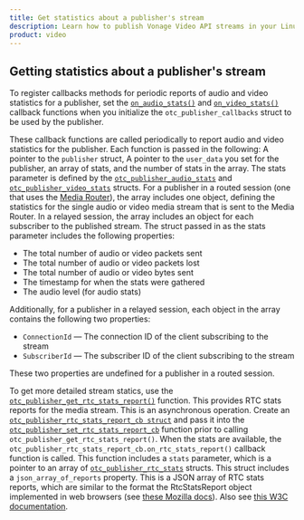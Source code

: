 ```yaml
---
title: Get statistics about a publisher's stream
description: Learn how to publish Vonage Video API streams in your Linux application. Once you have connected to a session, you can send video, audio, and messages by publishing a stream.
product: video 
---
```


## Getting statistics about a publisher's stream

To register callbacks methods for periodic reports of audio and video statistics for a publisher, set the [`on_audio_stats()`](/sdk/stitch/video-linux-reference/structotc__publisher__callbacks.html#a7e5001319973bceb71b5cf24025317bc) and [`on_video_stats()`](/sdk/stitch/video-linux-reference/structotc__publisher__callbacks.html#a3b605adf88294bbb8d16d921ea7b37ae) callback functions when you initialize the `otc_publisher_callbacks` struct to be used by the publisher.

These callback functions are called periodically to report audio and video statistics for the publisher. Each function is passed in the following: A pointer to the `publisher` struct, A pointer to the `user_data` you set for the publisher, an array of stats, and the number of stats in the array. The stats parameter is defined by the [`otc_publisher_audio_stats`](/sdk/stitch/video-linux-reference/structotc__publisher__audio__stats.html) and [`otc_publisher_video_stats`](/sdk/stitch/video-linux-reference/structotc__publisher__video__stats.html) structs. For a publisher in a routed session (one that uses the [Media Router](/developer/guides/create-session/#media-mode)), the array includes one object, defining the statistics for the single audio or video media stream that is sent to the Media Router. In a relayed session, the array includes an object for each subscriber to the published stream. The struct passed in as the stats parameter includes the following properties:

* The total number of audio or video packets sent
* The total number of audio or video packets lost
* The total number of audio or video bytes sent
* The timestamp for when the stats were gathered
* The audio level (for audio stats)

Additionally, for a publisher in a relayed session, each object in the array contains the following two properties:

* `ConnectionId` — The connection ID of the client subscribing to the stream
* `SubscriberId` — The subscriber ID of the client subscribing to the stream

These two properties are undefined for a publisher in a routed session.

To get more detailed stream statics, use the [`otc_publisher_get_rtc_stats_report()`](/sdk/stitch/video-linux-reference/publisher_8h.html#a6a07d2f55cf7c9e7c42cd74690d5c191) function. This provides RTC stats reports for the media stream. This is an asynchronous operation. Create an [`otc_publisher_rtc_stats_report_cb struct`](/sdk/stitch/video-linux-reference/structotc__publisher__rtc__stats__report__cb.html) and pass it into the [`otc_publisher_set_rtc_stats_report_cb`](/sdk/stitch/video-linux-reference/publisher_8h.html#aa6db02ae23972b27d6579eebb939805f) function prior to calling `otc_publisher_get_rtc_stats_report()`. When the stats are available, the `otc_publisher_rtc_stats_report_cb.on_rtc_stats_report()` callback function is called. This function includes a `stats` parameter, which is a pointer to an array of [`otc_publisher_rtc_stats`](/sdk/stitch/video-linux-reference/structotc__publisher__rtc__stats.html) structs. This struct includes a `json_array_of_reports` property. This is a JSON array of RTC stats reports, which are similar to the format the RtcStatsReport object implemented in web browsers (see [these Mozilla docs](https://developer.mozilla.org/en-US/docs/Web/API/RTCStatsReport)). Also see [this W3C documentation](https://w3c.github.io/webrtc-stats/#summary).
